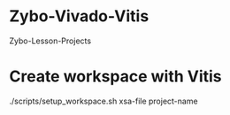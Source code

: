 # Zybo-Vivado-Vitis
Zybo-Lesson-Projects

# Create workspace with Vitis
./scripts/setup_workspace.sh xsa-file project-name
